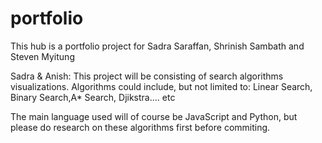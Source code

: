 # portfolio
This hub is a portfolio project for Sadra Saraffan, Shrinish Sambath and Steven Myitung


Sadra & Anish:
This project will be consisting of search algorithms visualizations. Algorithms could include, but not limited to: Linear Search,
Binary Search,A* Search, Djikstra.... etc

The main language used will of course be JavaScript and Python, but please do research on these algorithms first before commiting.
